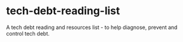 # tech-debt-reading-list
A tech debt reading and resources list - to help diagnose, prevent and control tech debt.
